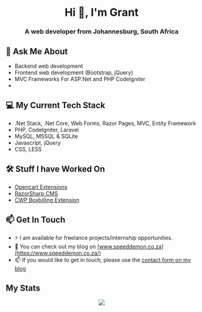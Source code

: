 <h1 align="center">Hi 👋, I'm Grant</h1>
<h3 align="center">A web developer from Johannesburg, South Africa</h3>

## 💬 Ask Me About
- Backend web development
- Frontend web development (Bootstrap, jQuery)
- MVC Frameworks For ASP.Net and PHP CodeIgniter
- 

## 💻 My Current Tech Stack 
- .Net Stack, .Net Core, Web Forms, Razor Pages, MVC, Entity Framework 
- PHP, CodeIgniter, Laravel
- MySQL, MSSQL & SQLite
- Javascript, jQuery
- CSS, LESS

## 🛠 Stuff I have Worked On
- [Opencart Extensions](https://www.opencart.com/index.php?route=marketplace/extension&filter_member=speeddemon786)
- [RazorSharp CMS](https://github.com/speeddemon786/RazorSharp)
- [CWP Boxbilling Extension](https://github.com/speeddemon786/cwp-boxbilling)

## 📫 Get In Touch
- ⚡  I am available for freelance projects/internship opportunities.
- 💬 You can check out my blog on [www.speeddemon.co.za](https://www.speeddemon.co.za/)
- 📫 If you would like to get in touch, please use the [contact form on my blog](https://www.speeddemon.co.za/contact)

## My Stats
<p align=center>  
  <img align=center src="https://github-readme-stats.vercel.app/api?username=Speeddemon786&show_icons=true&theme=react">
</p>
